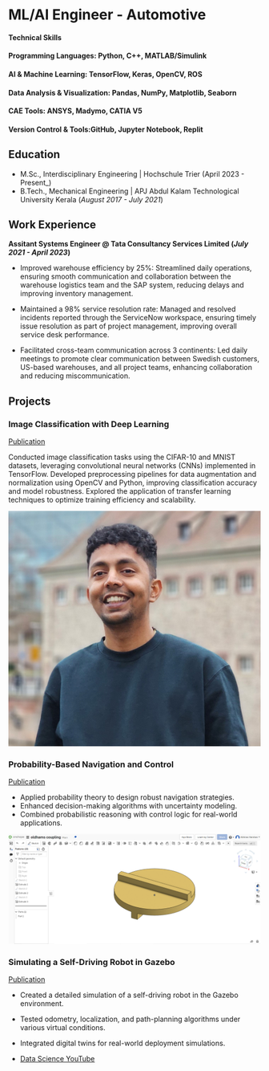 # ML/AI Engineer - Automotive

#### Technical Skills
#### Programming Languages: Python, C++, MATLAB/Simulink
#### AI & Machine Learning: TensorFlow, Keras, OpenCV, ROS
#### Data Analysis & Visualization: Pandas, NumPy, Matplotlib, Seaborn
#### CAE Tools: ANSYS, Madymo, CATIA V5
#### Version Control & Tools:GitHub, Jupyter Notebook, Replit

## Education
- M.Sc., Interdisciplinary Engineering	| Hochschule Trier (April 2023 - Present_)	 			        		
- B.Tech., Mechanical Engineering | APJ Abdul Kalam Technological University Kerala (_August 2017 - July 2021_)

## Work Experience
**Assitant Systems Engineer @ Tata Consultancy Services Limited (_July 2021 - April 2023_)**
- Improved warehouse efficiency by 25%: Streamlined daily operations, ensuring smooth communication and collaboration between the warehouse logistics team and the SAP system, reducing delays and improving inventory management.

- Maintained a 98% service resolution rate: Managed and resolved incidents reported through the ServiceNow workspace, ensuring timely issue resolution as part of project management, improving overall service desk performance.

- Facilitated cross-team communication across 3 continents: Led daily meetings to promote clear communication between Swedish customers, US-based warehouses, and all project teams, enhancing collaboration and reducing miscommunication.

## Projects
### Image Classification with Deep Learning
[Publication](https://www.mdpi.com/1424-8220/22/8/3048)

Conducted image classification tasks using the CIFAR-10 and MNIST datasets, leveraging convolutional neural networks (CNNs) implemented in TensorFlow. Developed preprocessing pipelines for data augmentation and normalization using OpenCV and Python, improving classification accuracy and model robustness. Explored the application of transfer learning techniques to optimize training efficiency and scalability.

![EEG Band Discovery](/assets/app_pic.jpg)

###  Probability-Based Navigation and Control
[Publication](https://www.mdpi.com/1424-8220/22/11/4240)

- Applied probability theory to design robust navigation strategies.
- Enhanced decision-making algorithms with uncertainty modeling.
- Combined probabilistic reasoning with control logic for real-world applications.

![Bike Study](/assets/coupler.PNG)

###  Simulating a Self-Driving Robot in Gazebo
[Publication](https://www.mdpi.com/1424-8220/22/11/4240)

- Created a detailed simulation of a self-driving robot in the Gazebo environment.
- Tested odometry, localization, and path-planning algorithms under various virtual conditions.
- Integrated digital twins for real-world deployment simulations.



- [Data Science YouTube](https://www.youtube.com/channel/UCa9gErQ9AE5jT2DZLjXBIdA)



